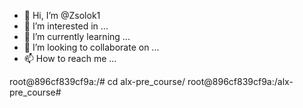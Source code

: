 - 👋 Hi, I’m @Zsolok1
- 👀 I’m interested in ...
- 🌱 I’m currently learning ...
- 💞️ I’m looking to collaborate on ...
- 📫 How to reach me ...

<!---
Zsolok1/Zsolok1 is a ✨ special ✨ repository because its `README.md` (this file) appears on your GitHub profile.
You can click the Preview link to take a look at your changes.
--->
root@896cf839cf9a:/# cd alx-pre_course/ root@896cf839cf9a:/alx-pre_course#
